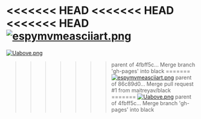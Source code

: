 <<<<<<< HEAD
<<<<<<< HEAD
<<<<<<< HEAD
[![espymvmeasciiart.png](https://s8.postimg.org/5acaw0is5/espymvmeasciiart.png)](https://postimg.org/image/d32ynzor5/)
=======
[![Uabove.png](https://s22.postimg.org/79lz8u77l/Uabove.png)](https://postimg.org/image/m5kigfim5/)
>>>>>>> parent of 4fbff5c... Merge branch 'gh-pages' into black
=======
[![espymvmeasciiart.png](https://s8.postimg.org/5acaw0is5/espymvmeasciiart.png)](https://postimg.org/image/d32ynzor5/)
>>>>>>> parent of 86c89d0... Merge pull request #1 from maitreyav/black
=======
[![Uabove.png](https://s22.postimg.org/79lz8u77l/Uabove.png)](https://postimg.org/image/m5kigfim5/)
>>>>>>> parent of 4fbff5c... Merge branch 'gh-pages' into black
